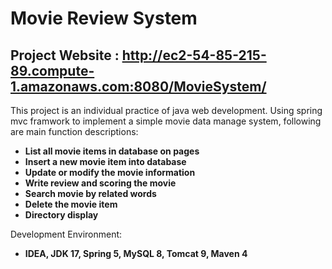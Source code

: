 # Movie Review System

## Project Website : http://ec2-54-85-215-89.compute-1.amazonaws.com:8080/MovieSystem/ 
This project is an individual practice of java web development. 
Using spring mvc framwork to implement a simple movie data manage system, following are main function descriptions:

- **List all movie items in database on pages**
- **Insert a new movie item into database**
- **Update or modify the movie information**
- **Write review and scoring the movie**
- **Search movie by related words**
- **Delete the movie item**
- **Directory display**

Development Environment:

- **IDEA, JDK 17, Spring 5, MySQL 8, Tomcat 9, Maven 4**



